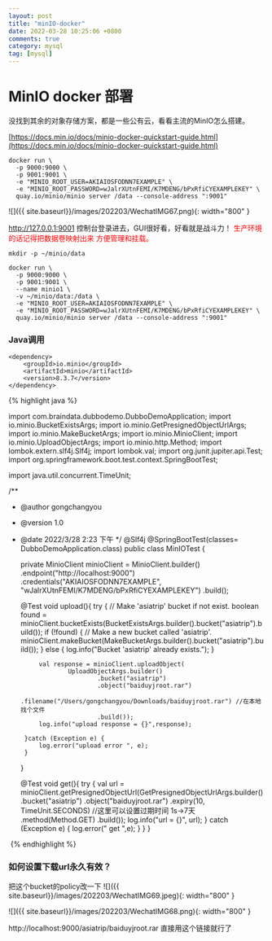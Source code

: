 ```yaml
---
layout: post
title: "minIO-docker"
date: 2022-03-28 10:25:06 +0800
comments: true
category: mysql
tag: [mysql]
---
```




#  MinIO docker 部署

没找到其余的对象存储方案，都是一些公有云，看看主流的MinIO怎么搭建。



[https://docs.min.io/docs/minio-docker-quickstart-guide.html](https://docs.min.io/docs/minio-docker-quickstart-guide.html)



```
docker run \
  -p 9000:9000 \
  -p 9001:9001 \
  -e "MINIO_ROOT_USER=AKIAIOSFODNN7EXAMPLE" \
  -e "MINIO_ROOT_PASSWORD=wJalrXUtnFEMI/K7MDENG/bPxRfiCYEXAMPLEKEY" \
  quay.io/minio/minio server /data --console-address ":9001"
```

![]({{ site.baseurl}}/images/202203/WechatIMG67.png){: width="800" }

http://127.0.0.1:9001 控制台登录进去，GUI很好看，好看就是战斗力！
<font color="red">生产环境的话记得把数据卷映射出来 方便管理和挂载。</font>

```
mkdir -p ~/minio/data

docker run \
  -p 9000:9000 \
  -p 9001:9001 \
  --name minio1 \
  -v ~/minio/data:/data \
  -e "MINIO_ROOT_USER=AKIAIOSFODNN7EXAMPLE" \
  -e "MINIO_ROOT_PASSWORD=wJalrXUtnFEMI/K7MDENG/bPxRfiCYEXAMPLEKEY" \
  quay.io/minio/minio server /data --console-address ":9001"

```




### Java调用

```
<dependency>
    <groupId>io.minio</groupId>
    <artifactId>minio</artifactId>
    <version>8.3.7</version>
</dependency>
```

{% highlight java %}

import com.braindata.dubbodemo.DubboDemoApplication;
import io.minio.BucketExistsArgs;
import io.minio.GetPresignedObjectUrlArgs;
import io.minio.MakeBucketArgs;
import io.minio.MinioClient;
import io.minio.UploadObjectArgs;
import io.minio.http.Method;
import lombok.extern.slf4j.Slf4j;
import lombok.val;
import org.junit.jupiter.api.Test;
import org.springframework.boot.test.context.SpringBootTest;

import java.util.concurrent.TimeUnit;

/**
 * @author gongchangyou
 * @version 1.0
 * @date 2022/3/28 2:23 下午
 */
@Slf4j
@SpringBootTest(classes= DubboDemoApplication.class)
public class MinIOTest {

    private MinioClient minioClient =
            MinioClient.builder()
                    .endpoint("http://localhost:9000")
                    .credentials("AKIAIOSFODNN7EXAMPLE", "wJalrXUtnFEMI/K7MDENG/bPxRfiCYEXAMPLEKEY")
                    .build();

    @Test
    void upload(){
        try {
            // Make 'asiatrip' bucket if not exist.
            boolean found =
                    minioClient.bucketExists(BucketExistsArgs.builder().bucket("asiatrip").build());
            if (!found) {
                // Make a new bucket called 'asiatrip'.
                minioClient.makeBucket(MakeBucketArgs.builder().bucket("asiatrip").build());
            } else {
                log.info("Bucket 'asiatrip' already exists.");
            }

            val response = minioClient.uploadObject(
                    UploadObjectArgs.builder()
                            .bucket("asiatrip")
                            .object("baiduyjroot.rar")
                            .filename("/Users/gongchangyou/Downloads/baiduyjroot.rar") //在本地找个文件
                            .build());
            log.info("upload response = {}",response);
        
        }catch (Exception e) {
            log.error("upload error ", e);
        }
    }

    @Test
    void get(){
        try {
            val url = minioClient.getPresignedObjectUrl(GetPresignedObjectUrlArgs.builder()
                            .bucket("asiatrip")
                            .object("baiduyjroot.rar")
                            .expiry(10, TimeUnit.SECONDS) //这里可以设置过期时间 1s->7天
                            .method(Method.GET) 
                    .build());
            log.info("url = {}", url);
        } catch (Exception e) {
            log.error(" get ",e);
        }
    }
}

​       {% endhighlight %}



### 如何设置下载url永久有效？

把这个bucket的policy改一下
![]({{ site.baseurl}}/images/202203/WechatIMG69.jpeg){: width="800" }

![]({{ site.baseurl}}/images/202203/WechatIMG68.png){: width="800" }


http://localhost:9000/asiatrip/baiduyjroot.rar 直接用这个链接就行了